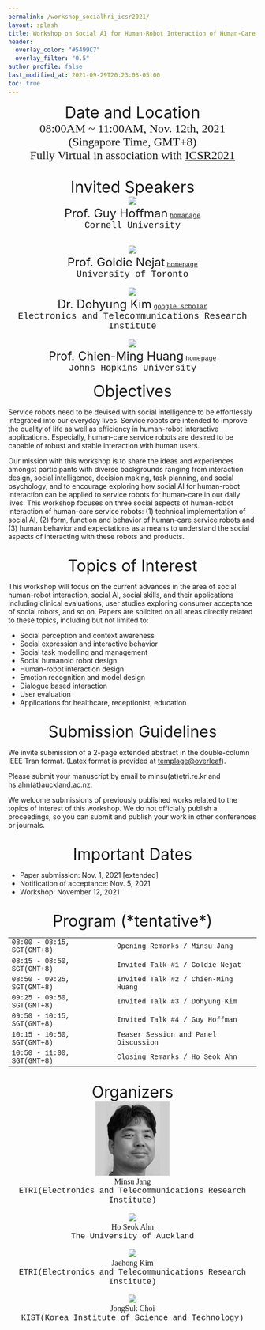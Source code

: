 ```yaml
---
permalink: /workshop_socialhri_icsr2021/
layout: splash
title: Workshop on Social AI for Human-Robot Interaction of Human-Care Robots
header:
  overlay_color: "#5499C7"
  overlay_filter: "0.5"
author_profile: false
last_modified_at: 2021-09-29T20:23:03-05:00
toc: true
---
```


<center>

<font size="6">Date and Location</font>
<br/>
<font size="5" face="times">
08:00AM ~ 11:00AM, Nov. 12th, 2021 <br/>
(Singapore Time, GMT+8)<br/>
Fully Virtual in association with <a href="https://www.colips.org/conferences/icsr2021/wp/">ICSR2021</a>
</font>
<br/>
<br/>

<font size="6">Invited Speakers</font>
<br/>
<img src="https://hrc2.io/assets/images/people/guy-hoffman.jpg" width="200"/>
<br/>
<font size="5" face="">Prof. Guy Hoffman</font> <font size="2" face="Courier New"><a href="https://hrc2.io/people/guy-hoffman">homapage</a></font><br/>
<font size="4" face="Courier New">Cornell University</font>
<br/>
<br/>

<img src="https://www.mie.utoronto.ca/wp-content/uploads/2019/08/Nejat_G-225x225.jpg" width="200"/>
<br/>
<font size="5" face="">Prof. Goldie Nejat</font> <font size="2" face="Courier New"><a href="https://www.mie.utoronto.ca/faculty_staff/nejat/">homepage</a></font><br/>
<font size="4" face="Courier New">University of Toronto</font>
<br/>
<br/>

<img src="https://www.sosconhistory.net/soscon2019/content/images/sub/ssn-thumb-1-05.png" width="200"/>
<br/>
<font size="5" face="">Dr. Dohyung Kim</font> <font size="2" face="Courier New"><a href="https://scholar.google.com/scholar?hl=en&as_sdt=0%2C5&q=Dohyung+Kim+etri&btnG=">google scholar</a></font><br/>
<font size="4" face="Courier New">Electronics and Telecommunications Research Institute</font>
<br/>
<br/>

<img src="https://www.cs.jhu.edu/wp-content/uploads/2017/07/Chien-Ming-Huang.jpg" width="200"/>
<br/>
<font size="5" face="">Prof. Chien-Ming Huang</font> <font size="2" face="Courier New"><a href="https://www.cs.jhu.edu/~cmhuang/">homepage</a></font><br/>
<font size="4" face="Courier New">Johns Hopkins University</font>
<br/>
<br/>

</center>

<center>
<font size="6">Objectives</font>
</center>

Service robots need to be devised with social intelligence to be effortlessly integrated into our everyday lives. Service robots are intended to improve the quality of life as well as efficiency in human-robot interactive applications. Especially, human-care service robots are desired to be capable of robust and stable interaction with human users.

Our mission with this workshop is to share the ideas and experiences amongst participants with diverse backgrounds ranging from interaction design, social intelligence, decision making, task planning, and social psychology, and to encourage exploring how social AI for human-robot interaction can be applied to service robots for human-care in our daily lives. This workshop focuses on three social aspects of human-robot interaction of human-care service robots: (1) technical implementation of social AI, (2) form, function and behavior of human-care service robots and (3) human behavior and expectations as a means to understand the social aspects of interacting with these robots and products.

<br/>

<center>
<font size="6">Topics of Interest</font>
</center>

This workshop will focus on the current advances in the area of social human-robot interaction, social AI, social skills, and their applications including clinical evaluations, user studies exploring consumer acceptance of social robots, and so on. Papers are solicited on all areas directly related to these topics, including but not limited to:

- Social perception and context awareness
- Social expression and interactive behavior
- Social task modelling and management
- Social humanoid robot design
- Human-robot interaction design
- Emotion recognition and model design
- Dialogue based interaction
- User evaluation
- Applications for healthcare, receptionist, education

<br/>

<center>
<font size="6">Submission Guidelines</font>
</center>

We invite submission of a 2-page extended abstract in the double-column IEEE Tran format. (Latex format is provided at <a href="https://www.overleaf.com/latex/templates/ieee-conference-template-example/nsncsyjfmpxy">templage@overleaf</a>).

Please submit your manuscript by email to minsu(at)etri.re.kr and hs.ahn(at)auckland.ac.nz.

We welcome submissions of previously published works related to the topics of interest of this workshop. We do not officially publish a proceedings, so you can submit and publish your work in other conferences or journals.

<br/>

<center>
<font size="6">
Important Dates
</font>
</center>

- Paper submission: Nov. 1, 2021 [extended]
- Notification of acceptance: Nov. 5, 2021
- Workshop: November 12, 2021

<br/>

<center>
<font size="6">
Program (*tentative*)
</font>
</center>

<center>
<table style='center; font-family:"Courier New", Courier, monospace; font-size:100%' cellspacing="0" cellpadding="0">
  <tr style="border-collapse: collapse; border: none;">
    <td>08:00 - 08:15, SGT(GMT+8)</td>
    <td>Opening Remarks / Minsu Jang</td>
  </tr>
  <tr style="border-collapse: collapse; border: none;">
    <td>08:15 - 08:50, SGT(GMT+8)</td>
    <td>Invited Talk #1 / Goldie Nejat</td>
  </tr>
  <tr style="border-collapse: collapse; border: none;">
    <td>08:50 - 09:25, SGT(GMT+8)</td>
    <td>Invited Talk #2 / Chien-Ming Huang</td>
  </tr>
  <tr style="border-collapse: collapse; border: none;">
    <td>09:25 - 09:50, SGT(GMT+8)</td>
    <td>Invited Talk #3 / Dohyung Kim</td>
  </tr>
  <tr style="border-collapse: collapse; border: none;">
    <td>09:50 - 10:15, SGT(GMT+8)</td>
    <td>Invited Talk #4 / Guy Hoffman</td>
  </tr>
  <tr style="border-collapse: collapse; border: none;">
    <td>10:15 - 10:50, SGT(GMT+8)</td>
    <td>Teaser Session and Panel Discussion</td>
  </tr>
  <tr style="border-collapse: collapse; border: none;">
    <td>10:50 - 11:00, SGT(GMT+8)</td>
    <td>Closing Remarks / Ho Seok Ahn</td>
  </tr>
</table>
</center>

<br/>

<center>
<font size="6">
Organizers
</font>

<br/>

<img src="/assets/images/minsujang_grey.jpg" width="150"/>
<br/>
<font size="3" face="Georgia">Minsu Jang</font><br/>
<font size="3" face="Courier New">ETRI(Electronics and Telecommunications Research Institute)</font>
<br/>
<br/>

<img src="https://unidirectory.auckland.ac.nz/people/imageraw/ho-ahn/10288916/biggest" width="200"/>
<br/>
<font size="3" face="Georgia">Ho Seok Ahn</font><br/>
<font size="3" face="Courier New">The University of Auckland</font>

<br/>
<br/>

<img src="https://www.sciencetimes.co.kr/wp-content/uploads/2014/04/0000057314_004.jpg" width="150"/>
<br/>
<font size="3" face="Georgia">Jaehong Kim</font><br/>
<font size="3" face="Courier New">ETRI(Electronics and Telecommunications Research Institute)</font>

<br/>
<br/>

<img src="https://img.etnews.com/photonews/0807/200807210174_21032704_500744341_l.jpg" width="150"/>
<br/>
<font size="3" face="Georgia">JongSuk Choi</font><br/>
<font size="3" face="Courier New">KIST(Korea Institute of Science and Technology)</font>

</center>